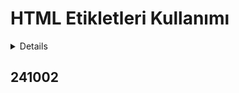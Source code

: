 <h1> HTML Etikletleri Kullanımı</h1>
<details>
  <h2><summary>240925</summary></h2>
  
<p><li> Bu bölümde başlık ve biçimlendirme etiketleri kullanılmıştır</li></p>
<p><li> HTML ile başlık oluşturma</li></p>
<p><li> Sıralı sırasız liste oluşturma </li></p>
</details>

<detalies>
<h2><summary>241002</summary></h2>
